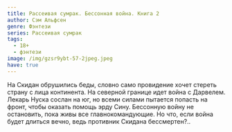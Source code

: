 ```yaml
---
title: Рассеивая сумрак. Бессонная война. Книга 2
author: Сэм Альфсен
genre: Фэнтези
series: Рассеивая сумрак
tags:
  - 18+
  - фэнтези
image: /img/gzsr9ybt-57-2jpeg.jpeg
have: true
---
```

На Скидан обрушились беды, словно само провидение хочет стереть страну с лица континента. На северной границе идет война с Дарвелем. Лекарь Нуска сослан на юг, но всеми силами пытается попасть на фронт, чтобы оказать помощь эрду Сину. Бессонную войну не остановить, пока живы все главнокомандующие. Но что, если война будет длиться вечно, ведь противник Скидана бессмертен?..